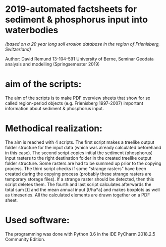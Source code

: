 # 2019-automated factsheets for sediment & phosphorus input into waterbodies
*(based on a 20 year long soil erosion database in the region of Frienisberg, Switzerland)*

Author: David Remund 13-104-591
University of Berne, Seminar Geodata analysis and modelling (Springsemester 2019)


# aim of the scripts:

The aim of the scripts is to make PDF overview sheets that show for so called region-period objects (e.g. Frienisberg 1997-2007) important information about sediment & phosphorus input.

# Methodical realization:

The aim is reached with 4 scripts. The first script makes a treelike output folder structure for the input data (which was already calculated beforehand in this case). The second script copies initial the sediment (phosphorus) input rasters to the right destination folder in the created treelike output folder structure. Some rasters are had to be summed up prior to the copying process. The third script checks if some "strange rasters" have been created during the copying process (probably these strange rasters are temporary storage files). If a strange raster should be detected, then this script deletes them. The fourth and last script calculates afterwards the total sum [t] and the mean annual input [t/ha*a] and makes boxplots as well as timeseries. All the calculated elements are drawn together on a PDF sheet.

# Used software:

The programming was done with Python 3.6 in the IDE PyCharm 2018.2.5 Community Edition.


